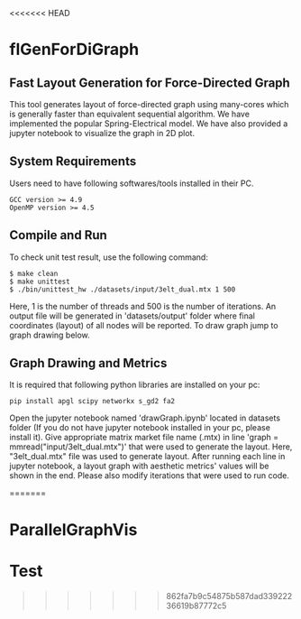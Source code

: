 <<<<<<< HEAD
# flGenForDiGraph

## Fast Layout Generation for Force-Directed Graph

This tool generates layout of force-directed graph using many-cores which is generally faster than equivalent sequential algorithm. We have implemented the popular Spring-Electrical model. We have also provided a jupyter notebook to visualize the graph in 2D plot.

## System Requirements

Users need to have following softwares/tools installed in their PC.
```
GCC version >= 4.9
OpenMP version >= 4.5
```

## Compile and Run

To check unit test result, use the following command:
```
$ make clean
$ make unittest
$ ./bin/unittest_hw ./datasets/input/3elt_dual.mtx 1 500
```
Here, 1 is the number of threads and 500 is the number of iterations. An output file  will be generated in 'datasets/output' folder where final coordinates (layout) of all nodes will be reported. To draw graph jump to graph drawing below.

## Graph Drawing and Metrics

It is required that following python libraries are installed on your pc:
```
pip install apgl scipy networkx s_gd2 fa2
```

Open the jupyter notebook named 'drawGraph.ipynb' located in datasets folder (If you do not have jupyter notebook installed in your pc, please install it). Give appropriate matrix market file name (.mtx) in line 'graph = mmread("input/3elt\_dual.mtx")' that were used to generate the layout. Here, "3elt\_dual.mtx" file was used to generate layout. After running each line in jupyter notebook, a layout graph with aesthetic metrics' values will be shown in the end. Please also modify iterations that were used to run code.

=======
# ParallelGraphVis

# Test
>>>>>>> 862fa7b9c54875b587dad33922236619b87772c5

